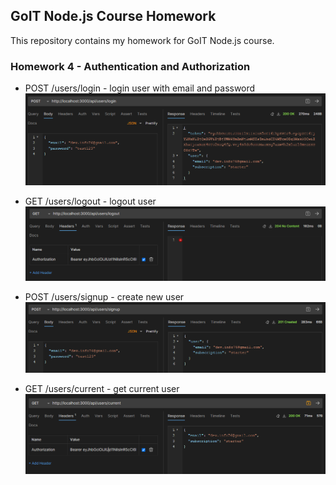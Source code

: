 ## GoIT Node.js Course Homework

This repository contains my homework for GoIT Node.js course.

### Homework 4 - Authentication and Authorization

- POST /users/login - login user with email and password
  ![Login User](./screenshots/login.png "Login User")

- GET /users/logout - logout user
  ![Logout User](./screenshots/logout.png "Logout User")

- POST /users/signup - create new user
  ![Create New User](./screenshots/register.png "Create New User")

- GET /users/current - get current user
  ![Get Current User](./screenshots/current_user.png "Get Current User")
